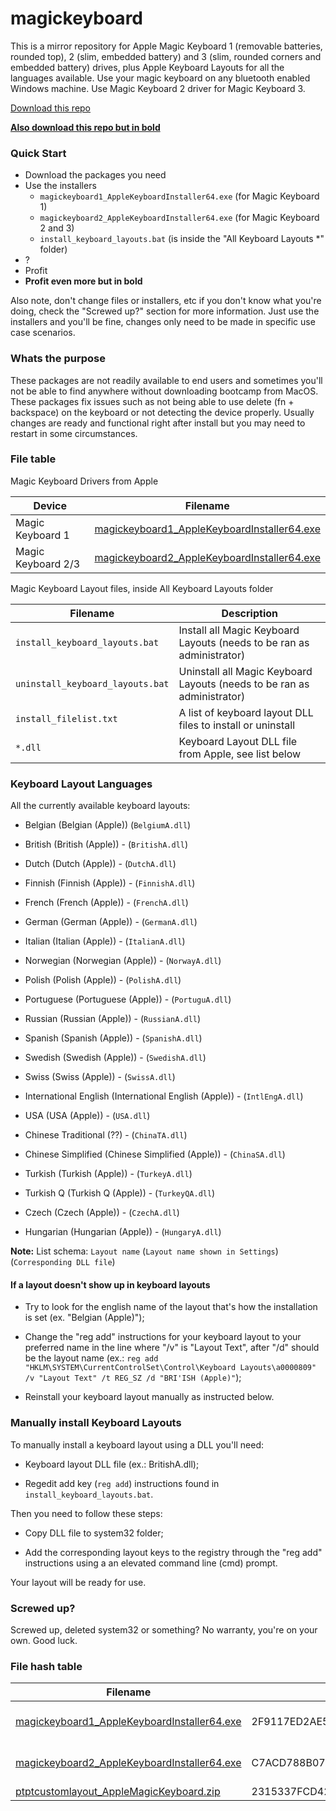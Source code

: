 # magickeyboard

This is a mirror repository for Apple Magic Keyboard 1 (removable batteries, rounded top), 2 (slim, embedded battery) and 3 (slim, rounded corners and embedded battery) drives, plus Apple Keyboard Layouts for all the languages available. Use your magic keyboard on any bluetooth enabled Windows machine. Use Magic Keyboard 2 driver for Magic Keyboard 3.



[Download this repo](https://codeload.github.com/supermarsx/magickeyboard/zip/refs/heads/main)

[**Also download this repo but in bold**](https://codeload.github.com/supermarsx/magickeyboard/zip/refs/heads/main)



### Quick Start

- Download the packages you need
- Use the installers 
  - `magickeyboard1_AppleKeyboardInstaller64.exe` (for Magic Keyboard 1) 
  - `magickeyboard2_AppleKeyboardInstaller64.exe` (for Magic Keyboard 2 and 3)
  - `install_keyboard_layouts.bat` (is inside the "All Keyboard Layouts *" folder)
- ?
- Profit
- **Profit even more but in bold**



Also note, don't change files or installers, etc if you don't know what you're doing, check the "Screwed up?" section for more information. Just use the installers and you'll be fine, changes only need to be made in specific use case scenarios.



### Whats the purpose

These packages are not readily available to end users and sometimes you'll not be able to find anywhere without downloading bootcamp from MacOS. These packages fix issues such as not being able to use delete (fn + backspace) on the keyboard or not detecting the device properly. Usually changes are ready and functional right after install but you may need to restart in some circumstances.



### File table

Magic Keyboard Drivers from Apple

| Device             | Filename                                                                                                                                                   |
| ------------------ | ---------------------------------------------------------------------------------------------------------------------------------------------------------- |
| Magic Keyboard 1   | [magickeyboard1_AppleKeyboardInstaller64.exe](https://github.com/eduardomota/magickeyboard/blob/main/magickeyboard1_AppleKeyboardInstaller64.exe?raw=true) |
| Magic Keyboard 2/3 | [magickeyboard2_AppleKeyboardInstaller64.exe](https://github.com/eduardomota/magickeyboard/blob/main/magickeyboard2_AppleKeyboardInstaller64.exe?raw=true) |



 Magic Keyboard Layout files, inside All Keyboard Layouts folder

| Filename                         | Description                                                             |
| -------------------------------- | ----------------------------------------------------------------------- |
| `install_keyboard_layouts.bat`   | Install all Magic Keyboard Layouts (needs to be ran as administrator)   |
| `uninstall_keyboard_layouts.bat` | Uninstall all Magic Keyboard Layouts (needs to be ran as administrator) |
| `install_filelist.txt`           | A list of keyboard layout DLL  files to install or uninstall            |
| `*.dll`                          | Keyboard Layout DLL file from Apple, see list below                     |



### Keyboard Layout Languages

All the currently available keyboard layouts:

- Belgian (Belgian (Apple)) (`BelgiumA.dll`)

- British (British (Apple)) - (`BritishA.dll`)

- Dutch (Dutch (Apple)) - (`DutchA.dll`)

- Finnish (Finnish (Apple)) - (`FinnishA.dll`)

- French (French (Apple)) - (`FrenchA.dll`)

- German (German (Apple)) - (`GermanA.dll`)

- Italian (Italian (Apple)) - (`ItalianA.dll`)

- Norwegian (Norwegian (Apple)) - (`NorwayA.dll`)

- Polish (Polish (Apple)) - (`PolishA.dll`)

- Portuguese (Portuguese (Apple)) - (`PortuguA.dll`)

- Russian (Russian (Apple)) - (`RussianA.dll`)

- Spanish (Spanish (Apple)) - (`SpanishA.dll`)

- Swedish (Swedish (Apple)) - (`SwedishA.dll`)

- Swiss (Swiss (Apple)) - (`SwissA.dll`)

- International English (International English (Apple)) - (`IntlEngA.dll`)

- USA (USA (Apple)) - (`USA.dll`)

- Chinese Traditional (??) - (`ChinaTA.dll`)

- Chinese Simplified (Chinese Simplified (Apple)) - (`ChinaSA.dll`)

- Turkish (Turkish (Apple)) - (`TurkeyA.dll`)

- Turkish Q (Turkish Q (Apple)) - (`TurkeyQA.dll`)

- Czech (Czech (Apple)) - (`CzechA.dll`)

- Hungarian (Hungarian (Apple)) - (`HungaryA.dll`)



**Note:** List schema: `Layout name` (`Layout name shown in Settings`) (`Corresponding DLL file`)



#### If a layout doesn't show up in keyboard layouts

- Try to look for the english name of the layout that's how the installation is set (ex. "Belgian (Apple)");

- Change the "reg add" instructions for your keyboard layout to your preferred name  in the line where "/v" is "Layout Text", after "/d" should be the layout name (ex.: `reg add "HKLM\SYSTEM\CurrentControlSet\Control\Keyboard Layouts\a0000809" /v "Layout Text" /t REG_SZ /d "BRI'ISH (Apple)"`);

- Reinstall your keyboard layout manually as instructed below.



### Manually install Keyboard Layouts

To manually install a keyboard layout using a DLL you'll need:

- Keyboard layout DLL file (ex.: BritishA.dll);

- Regedit add key (`reg add`) instructions found in `install_keyboard_layouts.bat`.

Then you need to follow these steps:

- Copy DLL file to system32 folder;

- Add the corresponding layout keys to the registry through the "reg add" instructions using a an elevated command line (cmd) prompt.

Your layout will be ready for use.



### Screwed up?

Screwed up, deleted system32 or something? No warranty, you're on your own. Good luck.



### File hash table

| Filename                                                                                                                                                   | Hash                                                             | Signed         |
| ---------------------------------------------------------------------------------------------------------------------------------------------------------- | ---------------------------------------------------------------- | -------------- |
| [magickeyboard1_AppleKeyboardInstaller64.exe](https://github.com/eduardomota/magickeyboard/blob/main/magickeyboard1_AppleKeyboardInstaller64.exe?raw=true) | 2F9117ED2AE549F21530CECE1717505748B024543411B3DC0B3536326EA56BEC | Yes (by Apple) |
| [magickeyboard2_AppleKeyboardInstaller64.exe](https://github.com/eduardomota/magickeyboard/blob/main/magickeyboard2_AppleKeyboardInstaller64.exe?raw=true) | C7ACD788B0770316AD6A7C1C423ED730FE8B9F01E7E64702A94D7F3D3975CD96 | Yes (by Apple) |
| [ptptcustomlayout_AppleMagicKeyboard.zip](https://github.com/eduardomota/magickeyboard/blob/main/ptptcustomlayout_AppleMagicKeyboard.zip?raw=true)         | 2315337FCD42AF06EA847B2DDE9BD4C239B1736D6E599AC529316A08D2831E35 | No             |
